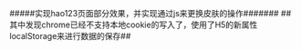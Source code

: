#####实现hao123页面部分效果，并实现通过js来更换皮肤的操作#######
##其中发现chrome已经不支持本地cookie的写入了，使用了H5的新属性localStorage来进行数据的保存##
